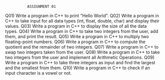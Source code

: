               ASSIGNMENT 01

Q01) Write a program in C++ to print "Hello World".
Q02) Write a program in C++ to take input for all data types (int, float, double, char) and display their values.
Q03) Write a program in C++ to display the size of all the data types.
Q04) Write a program in C++ to take two integers from the user, add them, and print the result.
Q05) Write a program in C++ to multiply two floating-point numbers.
Q06) Write a program in C++ to compute the quotient and the remainder of two integers.
Q07) Write a program in C++ to swap two integers taken from the user.
Q08) Write a program in C++ to take two integers from the user and implement all Arithmetic Operations.
Q09) Write a program in C++ to take three integers as input and find the largest and the smallest from them.
Q10) Write a program in C++ to check if an input character is a vowel or not.
